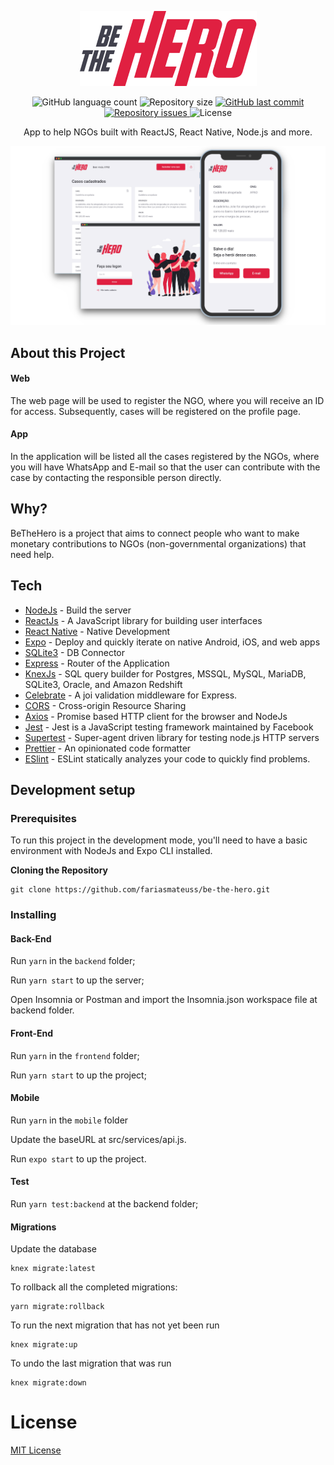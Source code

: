 <p align="center">
  <img src="./assets/logo.png" />
</p>

<p align="center">
  <img alt="GitHub language count" src="https://img.shields.io/github/languages/count/ezequielcsilva/be-the-hero?color=%23EE4D64&style=flat-square">

  <img alt="Repository size" src="https://img.shields.io/github/repo-size/ezequielcsilva/be-the-hero?color=%23EE4D64&style=flat-square">
  
  <a href="https://github.com/ezequielcsilva/be-the-hero/commits/master">
    <img alt="GitHub last commit" src="https://img.shields.io/github/last-commit/ezequielcsilva/be-the-hero?color=%23EE4D64&style=flat-square">
  </a>

  <a href="https://github.com/ezequielcsilva/be-the-hero/issues">
    <img alt="Repository issues" src="https://img.shields.io/github/issues/ezequielcsilva/be-the-hero?color=%23EE4D64&style=flat-square">
  </a>

  <img alt="License" src="https://img.shields.io/badge/license-MIT-brightgreen?color=%23EE4D64&style=flat-square">
</p>

<p align="center">
  App to help NGOs built with ReactJS, React Native, Node.js and more. 
</p>

<img src="./assets/thumbnail.png" />

## About this Project

#### Web

The web page will be used to register the NGO, where you will receive an ID for access. Subsequently, cases will be registered on the profile page.

#### App

In the application will be listed all the cases registered by the NGOs, where you will have WhatsApp and E-mail so that the user can contribute with the case by contacting the responsible person directly.

## Why?

BeTheHero is a project that aims to connect people who want to make monetary
contributions to NGOs (non-governmental organizations) that need help.

## Tech

- [NodeJs](https://nodejs.org/en/) - Build the server
- [ReactJs](https://reactjs.org) - A JavaScript library for building user interfaces
- [React Native](https://reactnative.dev) - Native Development
- [Expo](https://expo.io) - Deploy and quickly iterate on native Android, iOS, and web apps
- [SQLite3](https://www.sqlite.org) - DB Connector
- [Express](https://expressjs.com/) - Router of the Application
- [KnexJs](http://knexjs.org) - SQL query builder for Postgres, MSSQL, MySQL, MariaDB, SQLite3, Oracle, and Amazon Redshift
- [Celebrate](https://github.com/arb/celebrate) - A joi validation middleware for Express.
- [CORS](https://www.npmjs.com/package/cors) - Cross-origin Resource Sharing
- [Axios](https://github.com/axios/axios) - Promise based HTTP client for the browser and NodeJs
- [Jest](https://jestjs.io) - Jest is a JavaScript testing framework maintained by Facebook
- [Supertest](https://github.com/visionmedia/supertest) - Super-agent driven library for testing node.js HTTP servers
- [Prettier](https://prettier.io/docs/en/cli.html) - An opinionated code formatter
- [ESlint](https://eslint.org) - ESLint statically analyzes your code to quickly find problems.

## Development setup

### Prerequisites

To run this project in the development mode, you'll need to have a basic environment with NodeJs and Expo CLI installed.

**Cloning the Repository**

```git
git clone https://github.com/fariasmateuss/be-the-hero.git
```

### Installing

#### Back-End

Run `yarn` in the `backend` folder;

Run `yarn start` to up the server;

Open Insomnia or Postman and import the Insomnia.json workspace file at backend folder.

#### Front-End

Run `yarn` in the `frontend` folder;

Run `yarn start` to up the project;

#### Mobile

Run `yarn` in the `mobile` folder

Update the baseURL at src/services/api.js.

Run `expo start` to up the project.

#### Test

Run `yarn test:backend` at the backend folder;

#### Migrations

Update the database

```
knex migrate:latest
```

To rollback all the completed migrations:

```
yarn migrate:rollback
```

To run the next migration that has not yet been run

```
knex migrate:up
```

To undo the last migration that was run

```
knex migrate:down
```

# License

[MIT License](/LICENSE)
